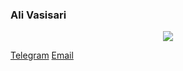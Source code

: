 ### Ali Vasisari

<p align="center">
  <a href="https://skillicons.dev">
    <img src="https://skillicons.dev/icons?i=git,django,java,js,py" />
  </a>
</p>

[Telegram](https://t.me/Alivasisari)  [Email](mailto:alivasisari1380@gmail.com)
